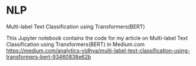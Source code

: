 # NLP
Multi-label Text Classification using Transformers(BERT)

This Jupyter notebook contains the code for my article on Multi-label Text Classification using Transformers(BERT) in Medium.com
https://medium.com/analytics-vidhya/multi-label-text-classification-using-transformers-bert-93460838e62b

